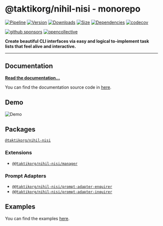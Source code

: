 # @taktikorg/nihil-nisi - monorepo

[![Pipeline](https://gitlab.kilic.dev/libraries/@taktikorg/nihil-nisi/badges/master/pipeline.svg?style=flat-square&ignore_skipped=true)](https://gitlab.kilic.dev/libraries/@taktikorg/nihil-nisi/-/commits/master) [![Version](https://img.shields.io/npm/v/@taktikorg/nihil-nisi.svg?style=flat-square&logo=npm)](https://www.npmjs.com/package/@taktikorg/nihil-nisi?activeTab=versions) [![Downloads](https://img.shields.io/npm/dm/@taktikorg/nihil-nisi.svg?style=flat-square&logo=npm)](https://www.npmjs.com/package/@taktikorg/nihil-nisi) [![Size](https://img.shields.io/bundlephobia/min/@taktikorg/nihil-nisi?style=flat-square&logo=npm)](https://www.npmjs.com/package/@taktikorg/nihil-nisi) [![Dependencies](https://img.shields.io/librariesio/release/npm/@taktikorg/nihil-nisi?style=flat-square&logo=npm)](https://www.npmjs.com/package/@taktikorg/nihil-nisi?activeTab=dependencies) [![codecov](https://codecov.io/gh/@taktikorg/nihil-nisi/@taktikorg/nihil-nisi/branch/master/graph/badge.svg?style=flat-square)](https://codecov.io/gh/@taktikorg/nihil-nisi/@taktikorg/nihil-nisi)

[![github sponsors](https://img.shields.io/github/sponsors/cenk1cenk2?style=flat-square&logo=github)](https://github.com/sponsors/cenk1cenk2) [![opencollective](https://img.shields.io/opencollective/sponsors/@taktikorg/nihil-nisi?label=open%20collective&logo=opencollective)](https://opencollective.com/@taktikorg/nihil-nisi)

**Create beautiful CLI interfaces via easy and logical to-implement task lists that feel alive and interactive.**

---

## Documentation

**[Read the documentation...](https://@taktikorg/nihil-nisi.kilic.dev)**

You can find the documentation source code in [here](https://github.com/taktikorg/nihil-nisi/tree/master/docs).

## Demo

![Demo](https://media.githubusercontent.com/media/@taktikorg/nihil-nisi/@taktikorg/nihil-nisi/master/examples/renderer-default.gif)

## Packages

[`@taktikorg/nihil-nisi`](https://github.com/taktikorg/nihil-nisi/tree/master/packages/@taktikorg/nihil-nisi)

### Extensions

- [`@@taktikorg/nihil-nisi/manager`](https://github.com/taktikorg/nihil-nisi/tree/master/packages/manager)

### Prompt Adapters

- [`@@taktikorg/nihil-nisi/prompt-adapter-enquirer`](https://github.com/taktikorg/nihil-nisi/tree/master/packages/prompt-adapter-enquirer)
- [`@@taktikorg/nihil-nisi/prompt-adapter-inquirer`](https://github.com/taktikorg/nihil-nisi/tree/master/packages/prompt-adapter-inquirer)

## Examples

You can find the examples [here](https://github.com/taktikorg/nihil-nisi/tree/master/examples).
